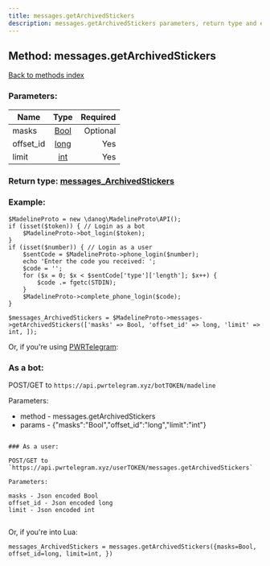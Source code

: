 ```yaml
---
title: messages.getArchivedStickers
description: messages.getArchivedStickers parameters, return type and example
---
```

## Method: messages.getArchivedStickers  
[Back to methods index](index.md)


### Parameters:

| Name     |    Type       | Required |
|----------|:-------------:|---------:|
|masks|[Bool](../types/Bool.md) | Optional|
|offset\_id|[long](../types/long.md) | Yes|
|limit|[int](../types/int.md) | Yes|


### Return type: [messages\_ArchivedStickers](../types/messages_ArchivedStickers.md)

### Example:


```
$MadelineProto = new \danog\MadelineProto\API();
if (isset($token)) { // Login as a bot
    $MadelineProto->bot_login($token);
}
if (isset($number)) { // Login as a user
    $sentCode = $MadelineProto->phone_login($number);
    echo 'Enter the code you received: ';
    $code = '';
    for ($x = 0; $x < $sentCode['type']['length']; $x++) {
        $code .= fgetc(STDIN);
    }
    $MadelineProto->complete_phone_login($code);
}

$messages_ArchivedStickers = $MadelineProto->messages->getArchivedStickers(['masks' => Bool, 'offset_id' => long, 'limit' => int, ]);
```

Or, if you're using [PWRTelegram](https://pwrtelegram.xyz):

### As a bot:

POST/GET to `https://api.pwrtelegram.xyz/botTOKEN/madeline`

Parameters:

* method - messages.getArchivedStickers
* params - {"masks":"Bool","offset_id":"long","limit":"int"}

```

### As a user:

POST/GET to `https://api.pwrtelegram.xyz/userTOKEN/messages.getArchivedStickers`

Parameters:

masks - Json encoded Bool
offset_id - Json encoded long
limit - Json encoded int


```

Or, if you're into Lua:

```
messages_ArchivedStickers = messages.getArchivedStickers({masks=Bool, offset_id=long, limit=int, })
```

